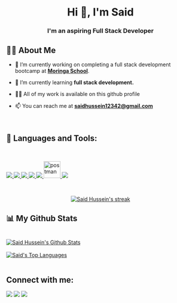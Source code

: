 <h1 align="center">Hi 👋, I'm Said </h1>
<h3 align="center">I'm an aspiring Full Stack Developer</h3>



## 🙋‍♂️ About Me

- 🔭 I’m currently working on completing a full stack development bootcamp at  **[Moringa School](https://moringaschool.com/)**.

- 🌱 I’m currently learning **full stack development.**

- 👨‍💻 All of my work is available on this github profile

- 📫 You can reach me at **saidhussein12342@gmail.com**

<br>

## 🚀 Languages and Tools:
<br>
<p align="left"> 
    <a href="https://www.w3.org/html/" target="_blank"> <img src="https://img.icons8.com/color/48/000000/html-5.png"/> </a> 
    <a href="https://www.w3schools.com/css/" target="_blank"> <img src="https://img.icons8.com/color/48/000000/css3.png"/> </a> 
    <a href="https://developer.mozilla.org/en-US/docs/Web/JavaScript" target="_blank"> <img src="https://img.icons8.com/color/48/000000/javascript.png"/> </a> 
    <a href="https://getbootstrap.com" target="_blank"> <img src="https://img.icons8.com/color/48/000000/bootstrap.png"/> </a> 
    <a href="https://firebase.google.com/" target="_blank"> <img src="https://img.icons8.com/color/48/000000/firebase.png"/> </a> 
    <a href="https://postman.com" target="_blank"> <img src="https://www.vectorlogo.zone/logos/getpostman/getpostman-icon.svg" alt="postman" width="45" height="45"/> </a>   
    <a href="https://git-scm.com/" target="_blank"> <img src="https://img.icons8.com/color/48/000000/git.png"/> 
</p>

<!-- [![React Badge](https://img.shields.io/badge/-React-61DBFB?style=for-the-badge&labelColor=black&logo=react&logoColor=61DBFB)](#)  [![Javascript Badge](https://img.shields.io/badge/-Javascript-F0DB4F?style=for-the-badge&labelColor=black&logo=javascript&logoColor=F0DB4F)](#) [![Typescript Badge](https://img.shields.io/badge/-Typescript-007acc?style=for-the-badge&labelColor=black&logo=typescript&logoColor=007acc)](#) [![Nodejs Badge](https://img.shields.io/badge/-Nodejs-3C873A?style=for-the-badge&labelColor=black&logo=node.js&logoColor=3C873A)](#) [![GraphQL Badge](https://img.shields.io/badge/-GraphQl-e535ab?style=for-the-badge&labelColor=black&logo=node.js&logoColor=e535ab)](#) -->
<br/>

<p align="center">
    <a href="https://github.com/said-cmd/github-readme-streak-stats">
        <img title="🔥 Get streak stats for your profile at git.io/streak-stats" alt="Said Hussein's streak" src="https://github-readme-streak-stats.herokuapp.com/?user=said-cmd&theme=black-ice&hide_border=true&stroke=0000&background=060A0CD0"/>
    </a>
</p>

## 📊 My Github Stats

  <br/>
    <a href="https://github.com/said-cmd/github-readme-stats"><img alt="Said Hussein's Github Stats" src="https://github-readme-stats.vercel.app/api?username=said-cmd&show_icons=true&count_private=true&theme=react&hide_border=true&bg_color=0D1117" /></a>
    <br>
    <br>
  <a href="https://github.com/said-cmd/github-readme-stats"><img alt="Said's Top Languages" src="https://github-readme-stats.vercel.app/api/top-langs/?username=said-cmd&langs_count=8&count_private=true&layout=compact&theme=react&hide_border=true&bg_color=0D1117" /></a>
  <br/>
 <br>

## Connect with me:
<p align="left">

<a href = "https://www.linkedin.com/in/said-hussein-5136551a3/"><img src="https://img.icons8.com/fluent/48/000000/linkedin.png"/></a>
<a href = "https://twitter.com/saidhusssein"><img src="https://img.icons8.com/fluent/48/000000/twitter.png"/></a>
<a href = "https://www.instagram.com/saidhusssein/"><img src="https://img.icons8.com/fluent/48/000000/instagram-new.png"/></a>
</p>
